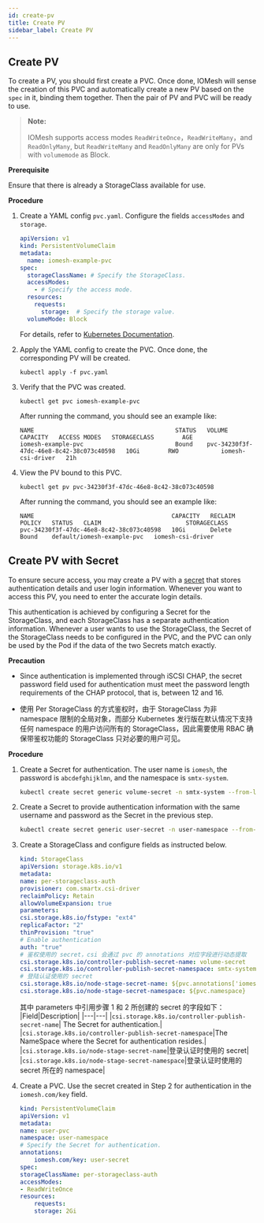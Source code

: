```yaml
---
id: create-pv
title: Create PV
sidebar_label: Create PV
---
```


## Create PV

To create a PV, you should first create a PVC. Once done, IOMesh will sense the creation of this PVC and automatically create a new PV based on the `spec` in it, binding them together. Then the pair of PV and PVC will be ready to use.

> **Note:**
>
> IOMesh supports access modes `ReadWriteOnce`，`ReadWriteMany`，and `ReadOnlyMany`, but `ReadWriteMany` and `ReadOnlyMany` are only for PVs with `volumemode` as Block.

**Prerequisite**

Ensure that there is already a StorageClass available for use.

**Procedure**
1. Create a YAML config `pvc.yaml`. Configure the fields `accessModes` and `storage`.

    ```yaml
    apiVersion: v1
    kind: PersistentVolumeClaim
    metadata:
      name: iomesh-example-pvc
    spec:
      storageClassName: # Specify the StorageClass.
      accessModes:
        - # Specify the access mode. 
      resources:
        requests:
          storage:  # Specify the storage value.
      volumeMode: Block
    ```

    For details, refer to [Kubernetes Documentation](https://kubernetes.io/docs/concepts/storage/persistent-volumes/).
  
2. Apply the YAML config to create the PVC. Once done, the corresponding PV will be created.

    ```
    kubectl apply -f pvc.yaml
    ```

3. Verify that the PVC was created.

    ```
    kubectl get pvc iomesh-example-pvc
    ```
   After running the command, you should see an example like:
    ```output
    NAME                                        STATUS   VOLUME                                     CAPACITY   ACCESS MODES   STORAGECLASS        AGE
    iomesh-example-pvc                          Bound    pvc-34230f3f-47dc-46e8-8c42-38c073c40598   10Gi        RWO            iomesh-csi-driver   21h   
    ```

4. View the PV bound to this PVC.

    ```
    kubectl get pv pvc-34230f3f-47dc-46e8-8c42-38c073c40598
    ```
   After running the command, you should see an example like:
    ```output
    NAME                                       CAPACITY   RECLAIM POLICY   STATUS   CLAIM                        STORAGECLASS
    pvc-34230f3f-47dc-46e8-8c42-38c073c40598   10Gi       Delete           Bound    default/iomesh-example-pvc   iomesh-csi-driver
    ```

## Create PV with Secret 

To ensure secure access, you may create a PV with a [secret](https://kubernetes.io/docs/concepts/configuration/secret/) that stores authentication details and user login information. Whenever you want to access this PV, you need to enter the accurate login details.

This authentication is achieved by configuring a Secret for the StorageClass, and each StorageClass has a separate authentication information. Whenever a user wants to use the StorageClass, the Secret of the StorageClass needs to be configured in the PVC, and the PVC can only be used by the Pod if the data of the two Secrets match exactly.

**Precaution**
- Since authentication is implemented through iSCSI CHAP, the secret password field used for authentication must meet the password length requirements of the CHAP protocol, that is, between 12 and 16.

- 使用 Per StorageClass 的方式鉴权时，由于 StorageClass 为非 namespace 限制的全局对象，而部分 Kubernetes 发行版在默认情况下支持任何 namespace 的用户访问所有的 StorageClass，因此需要使用 RBAC 确保带鉴权功能的 StorageClass 只对必要的用户可见。

**Procedure**
1. Create a Secret for authentication. The user name is `iomesh`, the password is `abcdefghijklmn`, and the namespace is `smtx-system`.

    ```bash
    kubectl create secret generic volume-secret -n smtx-system --from-literal=username=iomesh --from-literal=password=abcdefghijklmn
    ```
2. Create a Secret to provide authentication information with the same username and password as the Secret in the previous step.

    ```bash
    kubectl create secret generic user-secret -n user-namespace --from-literal=username=iomesh --from-literal=password=abcdefghijklmn
    ```
3. Create a StorageClass and configure fields as instructed below.

    ```yaml
    kind: StorageClass
    apiVersion: storage.k8s.io/v1
    metadata:
    name: per-storageclass-auth
    provisioner: com.smartx.csi-driver 
    reclaimPolicy: Retain
    allowVolumeExpansion: true
    parameters:
    csi.storage.k8s.io/fstype: "ext4"
    replicaFactor: "2"
    thinProvision: "true"
    # Enable authentication 
    auth: "true"
    # 鉴权使用的 secret，csi 会通过 pvc 的 annotations 对应字段进行动态提取
    csi.storage.k8s.io/controller-publish-secret-name: volume-secret 
    csi.storage.k8s.io/controller-publish-secret-namespace: smtx-system
    # 登陆认证使用的 secret
    csi.storage.k8s.io/node-stage-secret-name: ${pvc.annotations['iomesh.com/key']}
    csi.storage.k8s.io/node-stage-secret-namespace: ${pvc.namespace}
    ```
    其中 parameters 中引用步骤 1 和 2 所创建的 secret 的字段如下：
    |Field|Description|
    |---|---|
    |`csi.storage.k8s.io/controller-publish-secret-name`| The Secret for authentication.|
    |`csi.storage.k8s.io/controller-publish-secret-namespace`|The NameSpace where the Secret for authentication resides.|
    |`csi.storage.k8s.io/node-stage-secret-name`|登录认证时使用的 secret|
    |`csi.storage.k8s.io/node-stage-secret-namespace`|登录认证时使用的 secret 所在的 namespace|

4. Create a PVC. Use the secret created in Step 2 for authentication in the `iomesh.com/key` field.

    ```yaml
    kind: PersistentVolumeClaim
    apiVersion: v1
    metadata:
    name: user-pvc
    namespace: user-namespace
    # Specify the Secret for authentication.
    annotations:
        iomesh.com/key: user-secret
    spec:
    storageClassName: per-storageclass-auth
    accessModes:
    - ReadWriteOnce
    resources:
        requests:
        storage: 2Gi
    ```